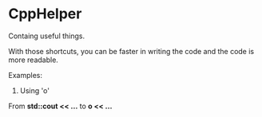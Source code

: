 # CppHelper
Containg useful things.

With those shortcuts, you can be faster in writing the code and the code is more readable.

Examples:

1. Using 'o' 

From **std::cout << ...**   to    **o << ...**
